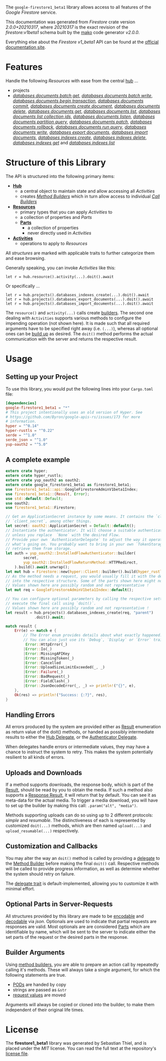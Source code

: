 <!---
DO NOT EDIT !
This file was generated automatically from 'src/mako/api/README.md.mako'
DO NOT EDIT !
-->
The `google-firestore1_beta1` library allows access to all features of the *Google Firestore* service.

This documentation was generated from *Firestore* crate version *2.0.0+20210317*, where *20210317* is the exact revision of the *firestore:v1beta1* schema built by the [mako](http://www.makotemplates.org/) code generator *v2.0.0*.

Everything else about the *Firestore* *v1_beta1* API can be found at the
[official documentation site](https://cloud.google.com/firestore).
# Features

Handle the following *Resources* with ease from the central [hub](https://docs.rs/google-firestore1_beta1/2.0.0+20210317/google_firestore1_beta1/Firestore) ... 

* projects
 * [*databases documents batch get*](https://docs.rs/google-firestore1_beta1/2.0.0+20210317/google_firestore1_beta1/api::ProjectDatabaseDocumentBatchGetCall), [*databases documents batch write*](https://docs.rs/google-firestore1_beta1/2.0.0+20210317/google_firestore1_beta1/api::ProjectDatabaseDocumentBatchWriteCall), [*databases documents begin transaction*](https://docs.rs/google-firestore1_beta1/2.0.0+20210317/google_firestore1_beta1/api::ProjectDatabaseDocumentBeginTransactionCall), [*databases documents commit*](https://docs.rs/google-firestore1_beta1/2.0.0+20210317/google_firestore1_beta1/api::ProjectDatabaseDocumentCommitCall), [*databases documents create document*](https://docs.rs/google-firestore1_beta1/2.0.0+20210317/google_firestore1_beta1/api::ProjectDatabaseDocumentCreateDocumentCall), [*databases documents delete*](https://docs.rs/google-firestore1_beta1/2.0.0+20210317/google_firestore1_beta1/api::ProjectDatabaseDocumentDeleteCall), [*databases documents get*](https://docs.rs/google-firestore1_beta1/2.0.0+20210317/google_firestore1_beta1/api::ProjectDatabaseDocumentGetCall), [*databases documents list*](https://docs.rs/google-firestore1_beta1/2.0.0+20210317/google_firestore1_beta1/api::ProjectDatabaseDocumentListCall), [*databases documents list collection ids*](https://docs.rs/google-firestore1_beta1/2.0.0+20210317/google_firestore1_beta1/api::ProjectDatabaseDocumentListCollectionIdCall), [*databases documents listen*](https://docs.rs/google-firestore1_beta1/2.0.0+20210317/google_firestore1_beta1/api::ProjectDatabaseDocumentListenCall), [*databases documents partition query*](https://docs.rs/google-firestore1_beta1/2.0.0+20210317/google_firestore1_beta1/api::ProjectDatabaseDocumentPartitionQueryCall), [*databases documents patch*](https://docs.rs/google-firestore1_beta1/2.0.0+20210317/google_firestore1_beta1/api::ProjectDatabaseDocumentPatchCall), [*databases documents rollback*](https://docs.rs/google-firestore1_beta1/2.0.0+20210317/google_firestore1_beta1/api::ProjectDatabaseDocumentRollbackCall), [*databases documents run query*](https://docs.rs/google-firestore1_beta1/2.0.0+20210317/google_firestore1_beta1/api::ProjectDatabaseDocumentRunQueryCall), [*databases documents write*](https://docs.rs/google-firestore1_beta1/2.0.0+20210317/google_firestore1_beta1/api::ProjectDatabaseDocumentWriteCall), [*databases export documents*](https://docs.rs/google-firestore1_beta1/2.0.0+20210317/google_firestore1_beta1/api::ProjectDatabaseExportDocumentCall), [*databases import documents*](https://docs.rs/google-firestore1_beta1/2.0.0+20210317/google_firestore1_beta1/api::ProjectDatabaseImportDocumentCall), [*databases indexes create*](https://docs.rs/google-firestore1_beta1/2.0.0+20210317/google_firestore1_beta1/api::ProjectDatabaseIndexeCreateCall), [*databases indexes delete*](https://docs.rs/google-firestore1_beta1/2.0.0+20210317/google_firestore1_beta1/api::ProjectDatabaseIndexeDeleteCall), [*databases indexes get*](https://docs.rs/google-firestore1_beta1/2.0.0+20210317/google_firestore1_beta1/api::ProjectDatabaseIndexeGetCall) and [*databases indexes list*](https://docs.rs/google-firestore1_beta1/2.0.0+20210317/google_firestore1_beta1/api::ProjectDatabaseIndexeListCall)




# Structure of this Library

The API is structured into the following primary items:

* **[Hub](https://docs.rs/google-firestore1_beta1/2.0.0+20210317/google_firestore1_beta1/Firestore)**
    * a central object to maintain state and allow accessing all *Activities*
    * creates [*Method Builders*](https://docs.rs/google-firestore1_beta1/2.0.0+20210317/google_firestore1_beta1/client::MethodsBuilder) which in turn
      allow access to individual [*Call Builders*](https://docs.rs/google-firestore1_beta1/2.0.0+20210317/google_firestore1_beta1/client::CallBuilder)
* **[Resources](https://docs.rs/google-firestore1_beta1/2.0.0+20210317/google_firestore1_beta1/client::Resource)**
    * primary types that you can apply *Activities* to
    * a collection of properties and *Parts*
    * **[Parts](https://docs.rs/google-firestore1_beta1/2.0.0+20210317/google_firestore1_beta1/client::Part)**
        * a collection of properties
        * never directly used in *Activities*
* **[Activities](https://docs.rs/google-firestore1_beta1/2.0.0+20210317/google_firestore1_beta1/client::CallBuilder)**
    * operations to apply to *Resources*

All *structures* are marked with applicable traits to further categorize them and ease browsing.

Generally speaking, you can invoke *Activities* like this:

```Rust,ignore
let r = hub.resource().activity(...).doit().await
```

Or specifically ...

```ignore
let r = hub.projects().databases_indexes_create(...).doit().await
let r = hub.projects().databases_export_documents(...).doit().await
let r = hub.projects().databases_import_documents(...).doit().await
```

The `resource()` and `activity(...)` calls create [builders][builder-pattern]. The second one dealing with `Activities` 
supports various methods to configure the impending operation (not shown here). It is made such that all required arguments have to be 
specified right away (i.e. `(...)`), whereas all optional ones can be [build up][builder-pattern] as desired.
The `doit()` method performs the actual communication with the server and returns the respective result.

# Usage

## Setting up your Project

To use this library, you would put the following lines into your `Cargo.toml` file:

```toml
[dependencies]
google-firestore1_beta1 = "*"
# This project intentionally uses an old version of Hyper. See
# https://github.com/Byron/google-apis-rs/issues/173 for more
# information.
hyper = "^0.14"
hyper-rustls = "^0.22"
serde = "^1.0"
serde_json = "^1.0"
yup-oauth2 = "^5.0"
```

## A complete example

```Rust
extern crate hyper;
extern crate hyper_rustls;
extern crate yup_oauth2 as oauth2;
extern crate google_firestore1_beta1 as firestore1_beta1;
use firestore1_beta1::api::GoogleFirestoreAdminV1beta1Index;
use firestore1_beta1::{Result, Error};
use std::default::Default;
use oauth2;
use firestore1_beta1::Firestore;

// Get an ApplicationSecret instance by some means. It contains the `client_id` and 
// `client_secret`, among other things.
let secret: oauth2::ApplicationSecret = Default::default();
// Instantiate the authenticator. It will choose a suitable authentication flow for you, 
// unless you replace  `None` with the desired Flow.
// Provide your own `AuthenticatorDelegate` to adjust the way it operates and get feedback about 
// what's going on. You probably want to bring in your own `TokenStorage` to persist tokens and
// retrieve them from storage.
let auth = yup_oauth2::InstalledFlowAuthenticator::builder(
        secret,
        yup_oauth2::InstalledFlowReturnMethod::HTTPRedirect,
    ).build().await.unwrap();
let mut hub = Firestore::new(hyper::Client::builder().build(hyper_rustls::HttpsConnector::with_native_roots()), auth);
// As the method needs a request, you would usually fill it with the desired information
// into the respective structure. Some of the parts shown here might not be applicable !
// Values shown here are possibly random and not representative !
let mut req = GoogleFirestoreAdminV1beta1Index::default();

// You can configure optional parameters by calling the respective setters at will, and
// execute the final call using `doit()`.
// Values shown here are possibly random and not representative !
let result = hub.projects().databases_indexes_create(req, "parent")
             .doit().await;

match result {
    Err(e) => match e {
        // The Error enum provides details about what exactly happened.
        // You can also just use its `Debug`, `Display` or `Error` traits
         Error::HttpError(_)
        |Error::Io(_)
        |Error::MissingAPIKey
        |Error::MissingToken(_)
        |Error::Cancelled
        |Error::UploadSizeLimitExceeded(_, _)
        |Error::Failure(_)
        |Error::BadRequest(_)
        |Error::FieldClash(_)
        |Error::JsonDecodeError(_, _) => println!("{}", e),
    },
    Ok(res) => println!("Success: {:?}", res),
}

```
## Handling Errors

All errors produced by the system are provided either as [Result](https://docs.rs/google-firestore1_beta1/2.0.0+20210317/google_firestore1_beta1/client::Result) enumeration as return value of
the doit() methods, or handed as possibly intermediate results to either the 
[Hub Delegate](https://docs.rs/google-firestore1_beta1/2.0.0+20210317/google_firestore1_beta1/client::Delegate), or the [Authenticator Delegate](https://docs.rs/yup-oauth2/*/yup_oauth2/trait.AuthenticatorDelegate.html).

When delegates handle errors or intermediate values, they may have a chance to instruct the system to retry. This 
makes the system potentially resilient to all kinds of errors.

## Uploads and Downloads
If a method supports downloads, the response body, which is part of the [Result](https://docs.rs/google-firestore1_beta1/2.0.0+20210317/google_firestore1_beta1/client::Result), should be
read by you to obtain the media.
If such a method also supports a [Response Result](https://docs.rs/google-firestore1_beta1/2.0.0+20210317/google_firestore1_beta1/client::ResponseResult), it will return that by default.
You can see it as meta-data for the actual media. To trigger a media download, you will have to set up the builder by making
this call: `.param("alt", "media")`.

Methods supporting uploads can do so using up to 2 different protocols: 
*simple* and *resumable*. The distinctiveness of each is represented by customized 
`doit(...)` methods, which are then named `upload(...)` and `upload_resumable(...)` respectively.

## Customization and Callbacks

You may alter the way an `doit()` method is called by providing a [delegate](https://docs.rs/google-firestore1_beta1/2.0.0+20210317/google_firestore1_beta1/client::Delegate) to the 
[Method Builder](https://docs.rs/google-firestore1_beta1/2.0.0+20210317/google_firestore1_beta1/client::CallBuilder) before making the final `doit()` call. 
Respective methods will be called to provide progress information, as well as determine whether the system should 
retry on failure.

The [delegate trait](https://docs.rs/google-firestore1_beta1/2.0.0+20210317/google_firestore1_beta1/client::Delegate) is default-implemented, allowing you to customize it with minimal effort.

## Optional Parts in Server-Requests

All structures provided by this library are made to be [encodable](https://docs.rs/google-firestore1_beta1/2.0.0+20210317/google_firestore1_beta1/client::RequestValue) and 
[decodable](https://docs.rs/google-firestore1_beta1/2.0.0+20210317/google_firestore1_beta1/client::ResponseResult) via *json*. Optionals are used to indicate that partial requests are responses 
are valid.
Most optionals are are considered [Parts](https://docs.rs/google-firestore1_beta1/2.0.0+20210317/google_firestore1_beta1/client::Part) which are identifiable by name, which will be sent to 
the server to indicate either the set parts of the request or the desired parts in the response.

## Builder Arguments

Using [method builders](https://docs.rs/google-firestore1_beta1/2.0.0+20210317/google_firestore1_beta1/client::CallBuilder), you are able to prepare an action call by repeatedly calling it's methods.
These will always take a single argument, for which the following statements are true.

* [PODs][wiki-pod] are handed by copy
* strings are passed as `&str`
* [request values](https://docs.rs/google-firestore1_beta1/2.0.0+20210317/google_firestore1_beta1/client::RequestValue) are moved

Arguments will always be copied or cloned into the builder, to make them independent of their original life times.

[wiki-pod]: http://en.wikipedia.org/wiki/Plain_old_data_structure
[builder-pattern]: http://en.wikipedia.org/wiki/Builder_pattern
[google-go-api]: https://github.com/google/google-api-go-client

# License
The **firestore1_beta1** library was generated by Sebastian Thiel, and is placed 
under the *MIT* license.
You can read the full text at the repository's [license file][repo-license].

[repo-license]: https://github.com/Byron/google-apis-rsblob/master/LICENSE.md
